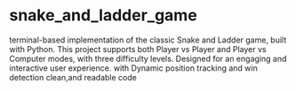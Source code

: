 # snake_and_ladder_game
terminal-based implementation of the classic Snake and Ladder game, built with Python. This project supports both Player vs Player and Player vs Computer modes, with three difficulty levels. Designed for an engaging and interactive user experience. with Dynamic position tracking and win detection clean,and readable code
